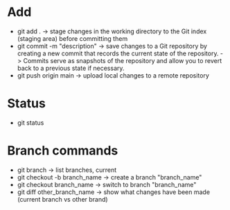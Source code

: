 # Add
- git add .
    -> stage changes in the working directory to the Git index (staging area) before committing them
- git commit -m "description"
    -> save changes to a Git repository by creating a new commit that records the current state of the repository. 
    -> Commits serve as snapshots of the repository and allow you to revert back to a previous state if necessary.
- git push origin main
    -> upload local changes to a remote repository

# Status
- git status

# Branch commands
- git branch
    -> list branches, current
- git checkout -b branch_name
    -> create a branch "branch_name"
- git checkout branch_name
    -> switch to branch "branch_name"
- git diff other_branch_name
    -> show what changes have been made (current branch vs other brand)

